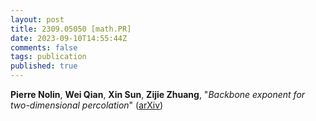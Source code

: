 ```yaml
---
layout: post
title: 2309.05050 [math.PR]
date: 2023-09-10T14:55:44Z
comments: false
tags: publication
published: true
---
```


<b>Pierre Nolin</b>, <b>Wei Qian</b>, <b>Xin Sun</b>, <b>Zijie Zhuang</b>, "<i>Backbone exponent for two-dimensional percolation</i>" ([arXiv](http://arxiv.org/abs/2309.05050v1))
